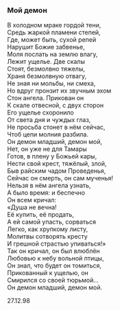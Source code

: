 ### Мой демон

В холодном мраке гордой тени,  
Средь жаркой пламени степей,  
Где, может быть, сухой репей  
Нарушит Божие забвенье,  
Моля послать на землю влагу,  
Лежит ущелье. Две скалы  
Стоят, безмолвно тяжелы,  
Храня безмолвную отвагу,  
Не зная ни мольбы, ни смеха,  
Но вдруг пронзит их звучным эхом  
Стон ангела. Прикован он  
К скале отвесной, с двух сторон  
Его ущелье схоронило  
От света дня и чуждых глаз,  
Не просьба стонет в нём сейчас,  
Чтоб цепи молния разбила.  
Он демон младший, демон мой,  
Нет, он уже не для Тамары  
Готов, в плену у Божьей кары,  
Нести свой крест, тяжёлый, злой,  
Быв райским чадом Проведенья,  
Сейчас он смерть, он сам мученья!  
Нельзя в нём ангела узнать,  
А было время: и беспечно  
Он всем кричал:  
          «Душа не вечна!  
Её купить, её продать,  
А ей самой упасть, сорваться  
Легко, как хрупкому листу,  
Молитвы сотворять кресту  
И грешной страстью упиваться!»  
Так он кричал, он был влюблён  
Любовью к небу вольной птицы,  
Он знал, что будет он томиться,  
Прикованный к ущелью, он  
Смирился со своей тюрьмой...  
Он демон младший, демон мой.

27.12.98
